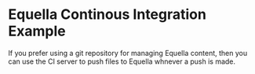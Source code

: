 # Equella Continous Integration Example
If you prefer using a git repository for managing Equella content, then you can use the CI server to push files to Equella whnever a push is made.
